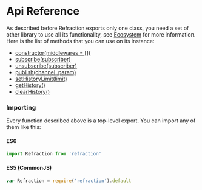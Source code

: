 # Api Reference

As described before Refraction exports only one class, you need a set of other library to use all its functionality, see [Ecosystem](../docs/introduction/Ecosystem.md) for more information.
Here is the list of methods that you can use on its instance:

- [constructor(middlewares = [])](/Constructor.md)
- [subscribe(subscriber)](/Subscribe.md)
- [unsubscribe(subscriber)](/Unsubscribe.md)
- [publish(channel, param)](/Publish.md)
- [setHistoryLimit(limit)](/SetHistoryLimit.md)
- [getHistory()](/GetHistory.md)
- [clearHistory()](/ClearHistory.md)

### Importing

Every function described above is a top-level export. You can import any of them like this:

#### ES6

```js
import Refraction from 'refraction'
```

#### ES5 (CommonJS)

```js
var Refraction = require('refraction').default
```
